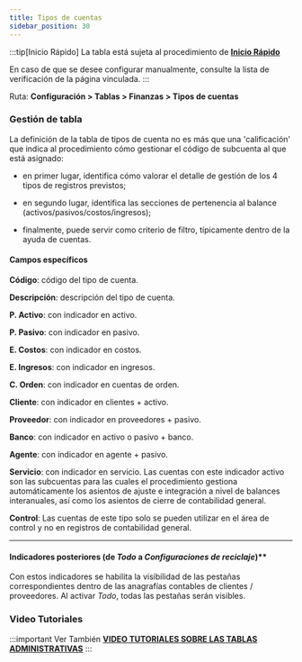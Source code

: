 ```yaml
---
title: Tipos de cuentas
sidebar_position: 30
---
```


:::tip[Inicio Rápido]
La tabla está sujeta al procedimiento de [**Inicio Rápido**](/docs/guide/fast-start)

En caso de que se desee configurar manualmente, consulte la lista de verificación de la página vinculada.
:::

Ruta: **Configuración > Tablas > Finanzas > Tipos de cuentas**

### Gestión de tabla

La definición de la tabla de tipos de cuenta no es más que una 'calificación' que indica al procedimiento cómo gestionar el código de subcuenta al que está asignado:

- en primer lugar, identifica cómo valorar el detalle de gestión de los 4 tipos de registros previstos;

- en segundo lugar, identifica las secciones de pertenencia al balance (activos/pasivos/costos/ingresos);

- finalmente, puede servir como criterio de filtro, típicamente dentro de la ayuda de cuentas.

#### Campos específicos

**Código**: código del tipo de cuenta.  

**Descripción**: descripción del tipo de cuenta.  

**P. Activo**: con indicador en activo.  

**P. Pasivo**: con indicador en pasivo.  

**E. Costos**: con indicador en costos.  

**E. Ingresos**: con indicador en ingresos.  

**C. Orden**: con indicador en cuentas de orden.  

**Cliente**: con indicador en clientes + activo.  

**Proveedor**: con indicador en proveedores + pasivo.  

**Banco**: con indicador en activo o pasivo + banco.  

**Agente**: con indicador en agente + pasivo.  

**Servicio**: con indicador en servicio. Las cuentas con este indicador activo son las subcuentas para las cuales el procedimiento gestiona automáticamente los asientos de ajuste e integración a nivel de balances interanuales, así como los asientos de cierre de contabilidad general.  

**Control**: Las cuentas de este tipo solo se pueden utilizar en el área de control y no en registros de contabilidad general.

---

#### Indicadores posteriores (de *Todo* a *Configuraciones de reciclaje*)**

Con estos indicadores se habilita la visibilidad de las pestañas correspondientes dentro de las anagrafías contables de clientes / proveedores. Al activar *Todo*, todas las pestañas serán visibles.

### Video Tutoriales

:::important Ver También 
[**VIDEO TUTORIALES SOBRE LAS TABLAS ADMINISTRATIVAS**](/docs/video/finance/intro)
:::